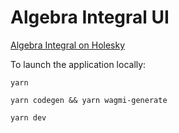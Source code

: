 # Algebra Integral UI

[Algebra Integral on Holesky](https://integral.algebra.finance)

To launch the application locally:

`yarn`

`yarn codegen && yarn wagmi-generate`

`yarn dev`
